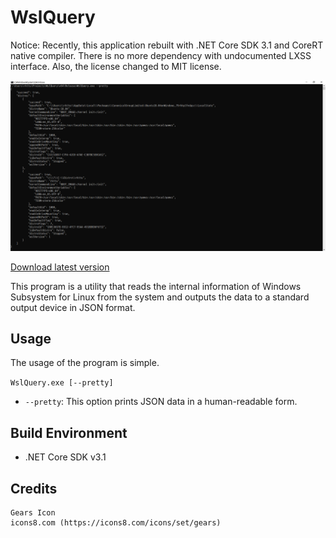 # WslQuery

Notice: Recently, this application rebuilt with .NET Core SDK 3.1 and CoreRT native compiler. There is no more dependency with undocumented LXSS interface. Also, the license changed to MIT license.

![WslQuery Screenshot](Screenshot.png)

[Download latest version](https://github.com/rkttu/WslQuery/releases/latest/download/WslQuery.exe)

This program is a utility that reads the internal information of Windows Subsystem for Linux from the system and outputs the data to a standard output device in JSON format.

## Usage

The usage of the program is simple.

`WslQuery.exe [--pretty]`

* `--pretty`: This option prints JSON data in a human-readable form.

## Build Environment

- .NET Core SDK v3.1

## Credits

```
Gears Icon
icons8.com (https://icons8.com/icons/set/gears)
```
